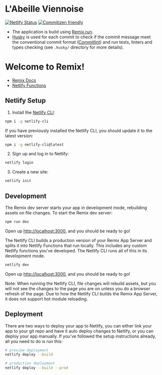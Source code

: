 # L'Abeille Viennoise

[![Netlify Status](https://api.netlify.com/api/v1/badges/c6c2a8c9-6270-4c1d-8aef-de809f2c966e/deploy-status)](https://app.netlify.com/sites/labeilleviennoise/deploys)
[![Commitizen friendly](https://img.shields.io/badge/commitizen-friendly-brightgreen.svg)](http://commitizen.github.io/cz-cli/)

- The application is build using [Remix.run](https://remix.run/).
- [Husky](https://typicode.github.io/husky/#/) is used for each commit to check if the commit message meet the
  conventional commit format ([Commitlint](https://github.com/conventional-changelog/commitlint)) and run tests,
  linters and types checking (see `.husky/` directory for more details).

# Welcome to Remix!

- [Remix Docs](https://remix.run/docs)
- [Netlify Functions](https://www.netlify.com/products/functions/)

## Netlify Setup

1. Install the [Netlify CLI](https://www.netlify.com/products/dev/):

```sh
npm i -g netlify-cli
```

If you have previously installed the Netlify CLI, you should update it to the latest version:

```sh
npm i -g netlify-cli@latest
```

2. Sign up and log in to Netlify:

```sh
netlify login
```

3. Create a new site:

```sh
netlify init
```

## Development

The Remix dev server starts your app in development mode, rebuilding assets on file changes. To start the Remix dev server:

```sh
npm run dev
```

Open up [http://localhost:3000](http://localhost:3000), and you should be ready to go!

The Netlify CLI builds a production version of your Remix App Server and splits it into Netlify Functions that run locally. This includes any custom Netlify functions you've developed. The Netlify CLI runs all of this in its development mode.

```sh
netlify dev
```

Open up [http://localhost:3000](http://localhost:3000), and you should be ready to go!

Note: When running the Netlify CLI, file changes will rebuild assets, but you will not see the changes to the page you are on unless you do a browser refresh of the page. Due to how the Netlify CLI builds the Remix App Server, it does not support hot module reloading.

## Deployment

There are two ways to deploy your app to Netlify, you can either link your app to your git repo and have it auto deploy changes to Netlify, or you can deploy your app manually. If you've followed the setup instructions already, all you need to do is run this:

```sh
# preview deployment
netlify deploy --build

# production deployment
netlify deploy --build --prod
```
